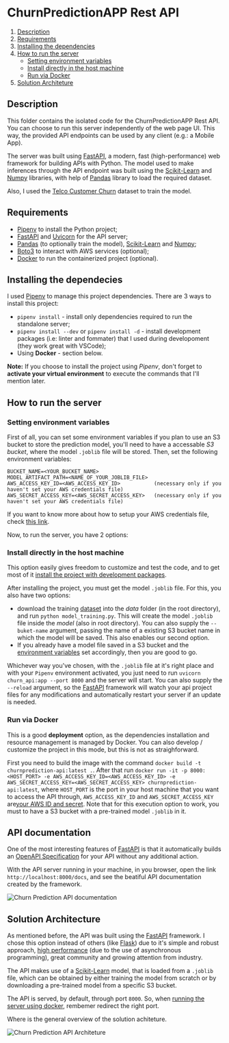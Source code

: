 # ChurnPredictionAPP Rest API

1. [Description](#description)
2. [Requirements](#requirements)
3. [Installing the dependencies](#installing-the-dependecies)
4. [How to run the server](#how-to-run-the-server)
   - [Setting environment variables](#setting-environment-variables)
   - [Install directly in the host machine](#install-directly-in-the-host-machine)
   - [Run via Docker](#run-via-docker)
5. [Solution Architeture](#solution-architecture)

## Description

This folder contains the isolated code for the ChurnPredictionAPP Rest API. You can choose to run this server independently of the web page UI. This way, the provided API endpoints can be used by any client (e.g.: a Mobile App).

The server was built using [FastAPI][fastapi], a modern, fast (high-performance) web framework for building APIs with Python. The model used to make inferences through the API endpoint was built using the [Scikit-Learn][sklearn] and [Numpy][numpy] libraries, with help of [Pandas][pandas] library to load the required dataset.

Also, I used the [Telco Customer Churn][dataset] dataset to train the model.

## Requirements

- [Pipenv][pipenv] to install the Python project;
- [FastAPI][fastapi] and [Uvicorn][uvicorn] for the API server;
- [Pandas][pandas] (to optionally train the model), [Scikit-Learn][sklearn] and [Numpy][numpy];
- [Boto3][boto3] to interact with AWS services (optional);
- [Docker][docker] to run the containerized project (optional).

## Installing the dependecies

I used [Pipenv][pipenv] to manage this project dependencies. There are 3 ways to install this project:

- `pipenv install` - install only dependencies required to run the standalone server;
- `pipenv install --dev` or `pipenv install -d` - install development packages (i.e: linter and fommater) that I used during developoment (they work great with VSCode);
- Using **Docker** - section below.

**Note:** If you choose to install the project using _Pipenv_, don't forget to **activate your virtual environment** to execute the commands that I'll mention later.

## How to run the server

### Setting environment variables

First of all, you can set some environment variables if you plan to use an S3 bucket to store the prediction model, you'll need to have a accessable _S3 bucket_, where the model `.joblib` file will be stored. Then, set the following environment variables:

```
BUCKET_NAME=<YOUR_BUCKET_NAME>
MODEL_ARTIFACT_PATH=<NAME_OF_YOUR_JOBLIB_FILE>
AWS_ACCESS_KEY_ID=<AWS_ACCESS_KEY_ID>           (necessary only if you haven't set your AWS credentials file)
AWS_SECRET_ACCESS_KEY=<AWS_SECRET_ACCESS_KEY>   (necessary only if you haven't set your AWS credentials file)
```

If you want to know more about how to setup your AWS credentials file, check [this link][aws_credentials].

Now, to run the server, you have 2 options:

### Install directly in the host machine

This option easily gives freedom to customize and test the code, and to get most of it [install the project with development packages](#how-to-run-the-server).

After installing the project, you must get the model `.joblib` file. For this, you also have two options:

- download the training [dataset][dataset] into the _data_ folder (in the root directory), and run `python model_training.py`. This will create the model `.joblib` file inside the _model_ (also in root directory). You can also supply the `--buket-name` argument, passing the name of a existing S3 bucket name in which the model will be saved. This also enables our second option.
- If you already have a model file saved in a S3 bucket and the [environment variables](#setting-environment-variables) set accordingly, then you are good to go.

Whichever way you've chosen, with the `.joblib` file at it's right place and with your `Pipenv` environment activated, you just need to run `uvicorn churn_api:app --port 8000` and the server will start. You can also supply the `--reload` argument, so the [FastAPI][fastapi] framework will watch your api project files for any modifications and automatically restart your server if an update is needed.

### Run via Docker

This is a good **deployment** option, as the dependencies installation and resource management is managed by Docker. You can also develop / customize the project in this mode, but this is not as straighforward.

First you need to build the image with the command `docker build -t churnprediction-api:latest .`. After that run `docker run -it -p 8000:<HOST_PORT> -e AWS_ACCESS_KEY_ID=<AWS_ACCESS_KEY_ID> -e AWS_SECRET_ACCESS_KEY=<AWS_SECRET_ACCESS_KEY> churnprediction-api:latest`, where `HOST_PORT` is the port in your host machine that you want to access the API through, `AWS_ACCESS_KEY_ID` and `AWS_SECRET_ACCESS_KEY` are[your AWS ID and secret][aws_credentials]. Note that for this execution option to work, you must to have a S3 bucket with a pre-trained model `.joblib` in it.

## API documentation

One of the most interesting features of [FastAPI][fastapi] is that it automatically builds an [OpenAPI Specification][openapi] for your API without any additional action.

With the API server running in your machine, in you browser, open the link `http://localhost:8000/docs`, and see the beatiful API documentation created by the framework.

![Churn Prediction API documentation][churn-prediction-api-docs]

## Solution Architecture

As mentioned before, the API was built using the [FastAPI][fastapi] framework. I chose this option instead of others (like [Flask][flask]) due to it's simple and robust approach, [high performance][fastapi-performance] (due to the use of asynchronous programming), great community and growing attention from industry.

The API makes use of a [Scikit-Learn][sklearn] model, that is loaded from a `.joblib` file, which can be obtained by either training the model from scratch or by downloading a pre-trained model from a specific S3 bucket.

The API is served, by default, through port `8000`. So, when [running the server using docker](#run-via-docker), rembemer redirect the right port.

Where is the general overview of the solution achiteture.

![Churn Prediction API Architeture][churn-prediction-api-architeture]



[churn-prediction-api-docs]: https://raw.githubusercontent.com/TheCamilovisk/ChurnPredictionApp/main/imgs/openapi-page.png
[churn-prediction-api-architeture]: https://raw.githubusercontent.com/TheCamilovisk/ChurnPredictionApp/main/imgs/churn-prediction-api-arch.png
[fastapi]: https://fastapi.tiangolo.com/
[pipenv]: https://pipenv.pypa.io/en/latest/
[uvicorn]: https://www.uvicorn.org/
[pandas]: https://pandas.pydata.org/
[sklearn]: https://scikit-learn.org/stable/
[numpy]: https://numpy.org/
[boto3]: https://boto3.amazonaws.com/v1/documentation/api/latest/index.html
[docker]: https://www.docker.com/
[dataset]: https://www.kaggle.com/datasets/blastchar/telco-customer-churn
[aws_credentials]: https://docs.aws.amazon.com/cli/latest/userguide/cli-configure-files.html
[openapi]: https://swagger.io/specification/
[flask]: https://flask.palletsprojects.com/en/2.2.x/
[fastapi-performance]: https://fastapi.tiangolo.com/#performance
